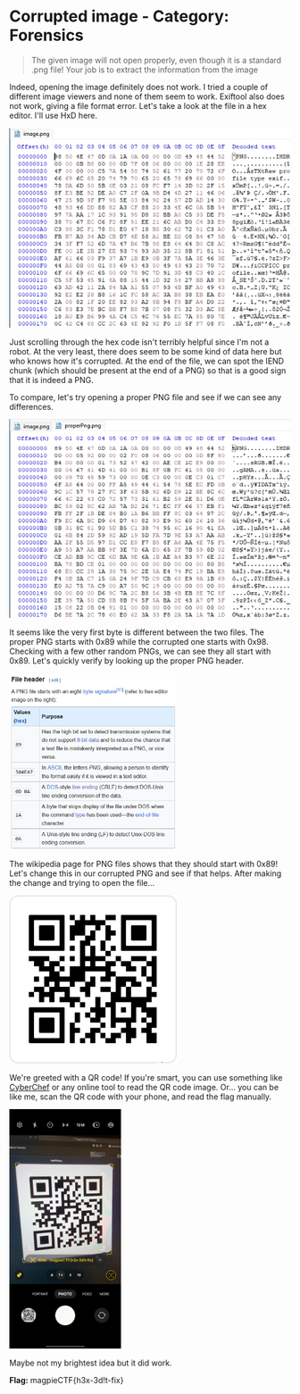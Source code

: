 # Corrupted image - Category: Forensics

>The given image will not open properly, even though it is a standard .png file! Your job is to extract the information from the image

Indeed, opening the image definitely does not work. I tried a couple of different image viewers and none of them seem to work. Exiftool also does not work, giving a file format error. Let's take a look at the file in a hex editor. I'll use HxD here.

![HxD screen showing the hexcode of the image](img/HxD_Initial.png)

Just scrolling through the hex code isn't terribly helpful since I'm not a robot. At the very least, there does seem to be some kind of data here but who knows how it's corrupted. At the end of the file, we can spot the IEND chunk (which should be present at the end of a PNG) so that is a good sign that it is indeed a PNG.

To compare, let's try opening a proper PNG file and see if we can see any differences.

![HxD showing the hexcode of a proper PNG file](img/HxD_anotherPNG.png)

It seems like the very first byte is different between the two files. The proper PNG starts with 0x89 while the corrupted one starts with 0x98. Checking with a few other random PNGs, we can see they all start with 0x89. Let's quickly verify by looking up the proper PNG header.

<img src="img/PNG_Header.png" alt="Wikipedia page for PNG files, showing the file header section" width="300"/>

The wikipedia page for PNG files shows that they should start with 0x89! Let's change this in our corrupted PNG and see if that helps. After making the change and trying to open the file...

<img src="img/fixedPNG.png" alt="The Fixed PNG file which reveals a QR Code" width="300"/>

We're greeted with a QR code! If you're smart, you can use something like [CyberChef](https://gchq.github.io/CyberChef/) or any online tool to read the QR code image. Or... you can be like me, scan the QR code with your phone, and read the flag manually.

<img src="img/CameraQRCodeScanningBecauseItsFunny.png" alt="Screenshot of the camera app on a Phone scanning the QR code" width="200"/>

Maybe not my brightest idea but it did work.

**Flag:** magpieCTF{h3x-3d!t-fix}
